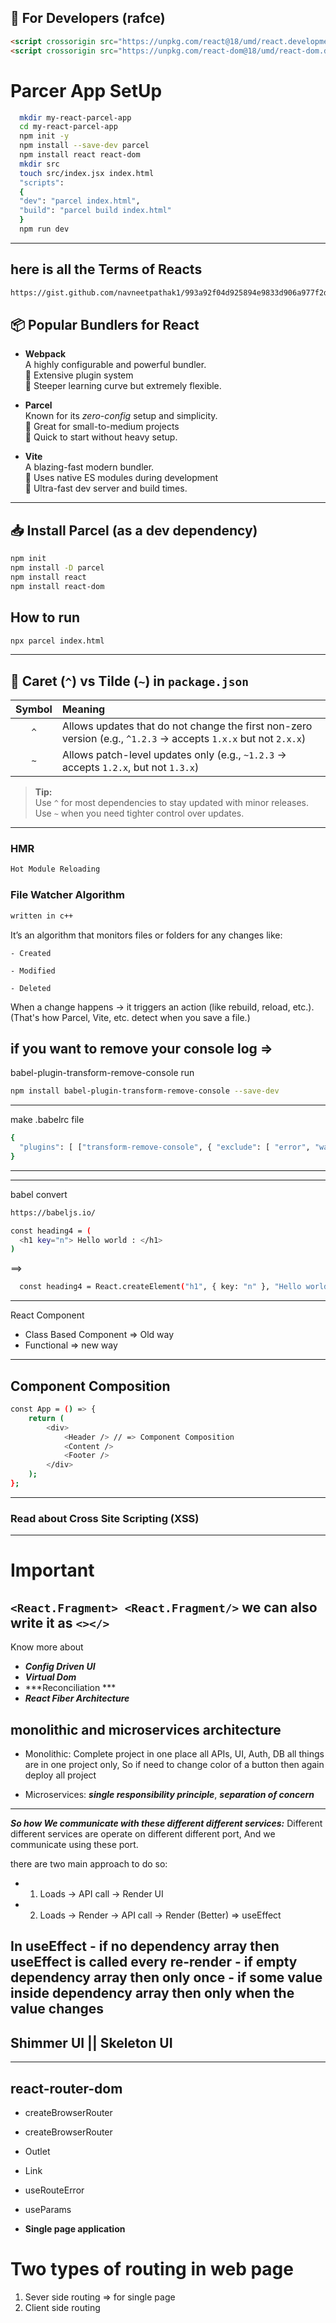 ## 🌟 For Developers (rafce)
```html
<script crossorigin src="https://unpkg.com/react@18/umd/react.development.js"></script>
<script crossorigin src="https://unpkg.com/react-dom@18/umd/react-dom.development.js"></script>
```
# Parcer App SetUp
```bash
  mkdir my-react-parcel-app
  cd my-react-parcel-app
  npm init -y
  npm install --save-dev parcel
  npm install react react-dom
  mkdir src
  touch src/index.jsx index.html
  "scripts": 
  {
  "dev": "parcel index.html",
  "build": "parcel build index.html"
  }
  npm run dev
```

---
## here is all the Terms of Reacts
```bash
https://gist.github.com/navneetpathak1/993a92f04d925894e9833d906a977f2d
```

## 📦 Popular Bundlers for React

- **Webpack**  
  A highly configurable and powerful bundler.  
  🔹 Extensive plugin system  
  🔹 Steeper learning curve but extremely flexible.

- **Parcel**  
  Known for its *zero-config* setup and simplicity.  
  🔹 Great for small-to-medium projects  
  🔹 Quick to start without heavy setup.

- **Vite**  
  A blazing-fast modern bundler.  
  🔹 Uses native ES modules during development  
  🔹 Ultra-fast dev server and build times.

---

## 📥 Install Parcel (as a dev dependency)

```bash
npm init
npm install -D parcel
npm install react
npm install react-dom
```
## How to run
```bash
npx parcel index.html
```
---

## 🌟 Caret (`^`) vs Tilde (`~`) in `package.json`

| Symbol | Meaning |
|:------:|:--------|
| `^` | Allows updates that do not change the first non-zero version (e.g., `^1.2.3` → accepts `1.x.x` but not `2.x.x`) |
| `~` | Allows patch-level updates only (e.g., `~1.2.3` → accepts `1.2.x`, but not `1.3.x`) |

> **Tip:**  
> Use `^` for most dependencies to stay updated with minor releases.  
> Use `~` when you need tighter control over updates.

---


### HMR

```bash
Hot Module Reloading
```


### File Watcher Algorithm 
```bash
written in c++
```
It’s an algorithm that monitors files or folders for any changes like:

    - Created

    - Modified

    - Deleted

When a change happens → it triggers an action (like rebuild, reload, etc.).
(That's how Parcel, Vite, etc. detect when you save a file.)


## if you want to remove your console log =>
babel-plugin-transform-remove-console
run

```bash
npm install babel-plugin-transform-remove-console --save-dev
```
---
make .babelrc file
```bash
{
  "plugins": [ ["transform-remove-console", { "exclude": [ "error", "warn"] }] ]
}
```
---
---

babel convert 
```bash 
https://babeljs.io/
```
```bash
const heading4 = (
  <h1 key="n"> Hello world : </h1>
)
```
==>
```bash
  const heading4 = React.createElement("h1", { key: "n" }, "Hello world");
```
---

React Component
- Class Based Component => Old way 
- Functional => new way

---

## Component Composition 
```bash
const App = () => {
    return (
        <div>
            <Header /> // => Component Composition
            <Content />
            <Footer />
        </div>
    );
}; 
```
---
### Read about **Cross Site Scripting (XSS)**
---
# Important
```<React.Fragment> <React.Fragment/>```
we can also write it as
```<></> ```
---
Know more about
- ***Config Driven UI***
- ***Virtual Dom***
- ***Reconciliation ***
- ***React Fiber Architecture*** 



## monolithic and microservices architecture

- Monolithic: Complete project in one place all APIs, UI, Auth, DB all things are in one project only, So if need to change color of a button then again deploy all project

- Microservices: ***single responsibility principle***, ***separation of concern***

---

***So how We communicate with these different different services:***
Different different services are operate on different different port, And we communicate using these port.

there are two main approach to do so:
- 1. Loads -> API call -> Render UI
- 2. Loads -> Render -> API call -> Render  (Better)  => useEffect


In **useEffect** - if no dependency array then useEffect is called every re-render
                 - if empty dependency array then only once
                 - if some value inside dependency array then only when the value changes
---

## Shimmer UI || Skeleton UI
---

## react-router-dom

- createBrowserRouter
- createBrowserRouter
- Outlet
- Link
- useRouteError
- useParams

- **Single page application**

# Two types of routing in web page
1. Sever side routing => for single page
2. Client side routing



